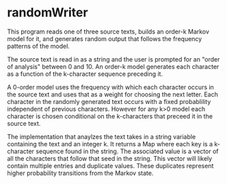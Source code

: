 # randomWriter
This program reads one of three source texts, builds an order-k Markov model for it, and generates random output that 
follows the frequency patterns of the model.

The source text is read in as a string and the user is prompted for an "order of analysis" between 0 and 10. An order-k 
model generates each character as a function of the k-character sequence preceding it.

A 0-order model uses the frequency with which each character occurs in the source text and uses that as a weight for 
choosing the next letter. Each character in the randomly generated text occurs with a fixed probablility independent 
of previous characters. However for any k>0 model each character is chosen conditional on the k-characters that preceed 
it in the source text. 

The implementation that anaylzes the text takes in a string variable containing the text and an integer k. It returns a Map 
where each key is a k-character sequence found in the string. The associated value is a vector of all the characters that 
follow that seed in the string. This vector will likely contain multiple entries and duplicate values. These duplicates 
represent higher probability transitions from the Markov state.
